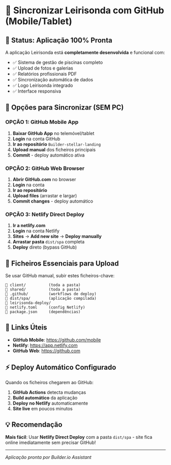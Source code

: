 # 📱 Sincronizar Leirisonda com GitHub (Mobile/Tablet)

## 🚀 Status: Aplicação 100% Pronta

A aplicação Leirisonda está **completamente desenvolvida** e funcional com:

- ✅ Sistema de gestão de piscinas completo
- ✅ Upload de fotos e galerias
- ✅ Relatórios profissionais PDF
- ✅ Sincronização automática de dados
- ✅ Logo Leirisonda integrado
- ✅ Interface responsiva

## 📲 Opções para Sincronizar (SEM PC)

### **OPÇÃO 1: GitHub Mobile App**

1. **Baixar GitHub App** no telemóvel/tablet
2. **Login** na conta GitHub
3. **Ir ao repositório** `Builder-stellar-landing`
4. **Upload manual** dos ficheiros principais
5. **Commit** - deploy automático ativa

### **OPÇÃO 2: GitHub Web Browser**

1. **Abrir GitHub.com** no browser
2. **Login** na conta
3. **Ir ao repositório**
4. **Upload files** (arrastar e largar)
5. **Commit changes** - deploy automático

### **OPÇÃO 3: Netlify Direct Deploy**

1. **Ir a netlify.com**
2. **Login** na conta Netlify
3. **Sites** → **Add new site** → **Deploy manually**
4. **Arrastar pasta** `dist/spa` completa
5. **Deploy** direto (bypass GitHub)

## 📁 Ficheiros Essenciais para Upload

Se usar GitHub manual, subir estes ficheiros-chave:

```
📁 client/          (toda a pasta)
📁 shared/          (toda a pasta)
📁 .github/         (workflows de deploy)
📁 dist/spa/        (aplicação compilada)
📁 leirisonda-deploy/
📄 netlify.toml     (config Netlify)
📄 package.json     (dependências)
```

## 🔗 Links Úteis

- **GitHub Mobile**: https://github.com/mobile
- **Netlify**: https://app.netlify.com
- **GitHub Web**: https://github.com

## ⚡ Deploy Automático Configurado

Quando os ficheiros chegarem ao GitHub:

1. **GitHub Actions** detecta mudanças
2. **Build automático** da aplicação
3. **Deploy no Netlify** automaticamente
4. **Site live** em poucos minutos

## 💡 Recomendação

**Mais fácil**: Usar **Netlify Direct Deploy** com a pasta `dist/spa` - site fica online imediatamente sem precisar GitHub!

---

_Aplicação pronta por Builder.io Assistant_
